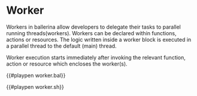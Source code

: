 # Worker

Workers in ballerina allow developers to delegate their tasks to parallel running threads(workers).
Workers can be declared within functions, actions or resources. The logic written inside a worker block is executed in a parallel thread
to the default (main) thread.

Worker execution starts immediately after invoking the relevant function, action or resource which encloses the worker(s).

{{#playpen worker.bal}}

{{#playpen worker.sh}}